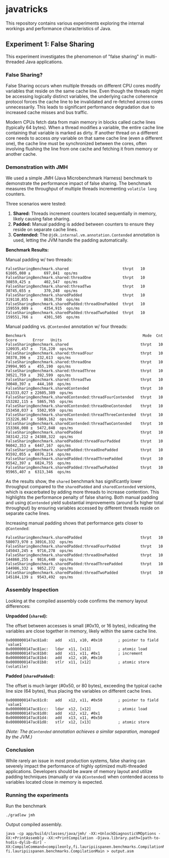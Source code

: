 # javatricks

This repository contains various experiments exploring the internal workings and performance characteristics of Java.

## Experiment 1: False Sharing

This experiment investigates the phenomenon of "false sharing" in multi-threaded Java applications.

### False Sharing?

False Sharing occurs when multiple threads on different CPU cores modify variables that reside on the same cache line. Even though the threads might be accessing logically distinct variables, the underlying cache coherence protocol forces the cache line to be invalidated and re-fetched across cores unnecessarily. This leads to significant performance degradation due to increased cache misses and bus traffic.

Modern CPUs fetch data from main memory in blocks called cache lines (typically 64 bytes). When a thread modifies a variable, the entire cache line containing that variable is marked as dirty. If another thread on a different core needs to access *any* variable on that same cache line (even a different one), the cache line must be synchronized between the cores, often involving flushing the line from one cache and fetching it from memory or another cache.

### Demonstration with JMH

We used a simple JMH (Java Microbenchmark Harness) benchmark to demonstrate the performance impact of false sharing. The benchmark measures the throughput of multiple threads incrementing `volatile long` counters.

Three scenarios were tested:

1.  **Shared:** Threads increment counters located sequentially in memory, likely causing false sharing.
2.  **Padded:** Manual padding is added between counters to ensure they reside on separate cache lines.
3.  **Contended:** The `@jdk.internal.vm.annotation.Contended` annotation is used, letting the JVM handle the padding automatically.

**Benchmark Results:**

Manual padding w/ two threads:

```
FalseSharingBenchmark.shared                        thrpt   10      61605,080 ±      697,841  ops/ms
FalseSharingBenchmark.shared:threadOne              thrpt   10      30859,425 ±      402,547  ops/ms
FalseSharingBenchmark.shared:threadTwo              thrpt   10      30745,655 ±      370,248  ops/ms
FalseSharingBenchmark.sharedPadded                  thrpt   10     319110,855 ±     8636,750  ops/ms
FalseSharingBenchmark.sharedPadded:threadOnePadded  thrpt   10     159559,089 ±     4354,915  ops/ms
FalseSharingBenchmark.sharedPadded:threadTwoPadded  thrpt   10     159551,766 ±     4301,505  ops/ms
```

Manual padding vs. `@Contended` annotation w/ four threads:
```
Benchmark                                                    Mode  Cnt       Score       Error   Units
FalseSharingBenchmark.shared                                thrpt   10  120935,457 ±   716,220  ops/ms
FalseSharingBenchmark.shared:threadFour                     thrpt   10   30378,396 ±   232,613  ops/ms
FalseSharingBenchmark.shared:threadOne                      thrpt   10   29994,905 ±   455,190  ops/ms
FalseSharingBenchmark.shared:threadThree                    thrpt   10   30521,759 ±   392,599  ops/ms
FalseSharingBenchmark.shared:threadTwo                      thrpt   10   30040,397 ±   444,160  ops/ms
FalseSharingBenchmark.sharedContended                       thrpt   10  613333,027 ± 22605,389  ops/ms
FalseSharingBenchmark.sharedContended:threadFourContended   thrpt   10  153282,115 ±  5865,765  ops/ms
FalseSharingBenchmark.sharedContended:threadOneContended    thrpt   10  153458,037 ±  5502,959  ops/ms
FalseSharingBenchmark.sharedContended:threadThreeContended  thrpt   10  153226,867 ±  5869,162  ops/ms
FalseSharingBenchmark.sharedContended:threadTwoContended    thrpt   10  153366,008 ±  5472,848  ops/ms
FalseSharingBenchmark.sharedPadded                          thrpt   10  383142,212 ± 24388,322  ops/ms
FalseSharingBenchmark.sharedPadded:threadFourPadded         thrpt   10   96042,353 ±  6447,167  ops/ms
FalseSharingBenchmark.sharedPadded:threadOnePadded          thrpt   10   95592,055 ±  6876,214  ops/ms
FalseSharingBenchmark.sharedPadded:threadThreePadded        thrpt   10   95542,397 ±  6824,755  ops/ms
FalseSharingBenchmark.sharedPadded:threadTwoPadded          thrpt   10   95965,407 ±  6313,346  ops/ms
```

As the results show, the `shared` benchmark has significantly lower throughput compared to the `sharedPadded` and `sharedContended` versions, which is exacerbated by adding more threads to increase contention. This highlights the performance penalty of false sharing. Both manual padding and using `@Contended` yield substantial improvements (around 5x higher total throughput) by ensuring variables accessed by different threads reside on separate cache lines.

Increasing manual padding shows that performance gets closer to `@Contended`:

```
FalseSharingBenchmark.sharedPadded                          thrpt   10  580073,970 ± 38916,332  ops/ms
FalseSharingBenchmark.sharedPadded:threadFourPadded         thrpt   10  145043,245 ±  9716,278  ops/ms
FalseSharingBenchmark.sharedPadded:threadOnePadded          thrpt   10  144860,255 ±  9816,440  ops/ms
FalseSharingBenchmark.sharedPadded:threadThreePadded        thrpt   10  144986,332 ±  9852,272  ops/ms
FalseSharingBenchmark.sharedPadded:threadTwoPadded          thrpt   10  145184,139 ±  9543,492  ops/ms
```

### Assembly Inspection

Looking at the compiled assembly code confirms the memory layout differences:

**Unpadded (`shared`):**

The offset between accesses is small (#0x10, or 16 bytes), indicating the variables are close together in memory, likely within the same cache line.

```assembly
0x0000000147ac81a8:   add	x11, x10, #0x10       ; pointer to field `value1`
0x0000000147ac81ac:   ldar	x11, [x11]            ; atomic load
0x0000000147ac81b0:   add	x11, x11, #0x1        ; increment
0x0000000147ac81b4:   add	x12, x10, #0x10
0x0000000147ac81b8:   stlr	x11, [x12]            ; atomic store (volatile)
```

**Padded (`sharedPadded`):**

The offset is much larger (#0x50, or 80 bytes), exceeding the typical cache line size (64 bytes), thus placing the variables on different cache lines.

```assembly
0x0000000147ac81c8:   add	x12, x11, #0x50       ; pointer to field `value1`
0x0000000147ac81cc:   ldar	x12, [x12]            ; atomic load
0x0000000147ac81d0:   add	x12, x12, #0x1
0x0000000147ac81d4:   add	x13, x11, #0x50
0x0000000147ac81d8:   stlr	x12, [x13]            ; atomic store
```

*(Note: The `@Contended` annotation achieves a similar separation, managed by the JVM.)*

### Conclusion

While rarely an issue in most production systems, false sharing can severely impact the performance of highly optimized multi-threaded applications. Developers should be aware of memory layout and utilize padding techniques (manually or via `@Contended`) when contended access to variables located close in memory is expected.


### Running the experiments

Run the benchmark

```
./gradlew jmh
```

Output compiled assembly.

```
java -cp app/build/classes/java/jmh/ -XX:+UnlockDiagnosticVMOptions -XX:+PrintAssembly -XX:+PrintCompilation -Djava.library.path=[path-to-hsdis-dylib-dir] -XX:CompileCommand=compileonly,fi.lauripiispanen.benchmarks.CompilationMain::doIt  fi.lauripiispanen.benchmarks.CompilationMain > output.asm
```
